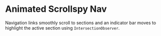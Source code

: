 # Animated Scrollspy Nav

Navigation links smoothly scroll to sections and an indicator bar moves to highlight the active section using `IntersectionObserver`.
